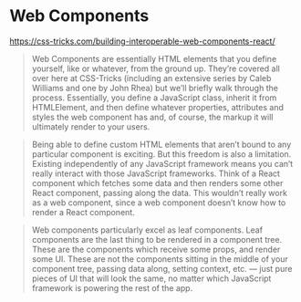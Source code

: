 # Web Components

https://css-tricks.com/building-interoperable-web-components-react/

> Web Components are essentially HTML elements that you define yourself, like <yummy-pizza> or whatever, from the ground up. They’re covered all over here at CSS-Tricks (including an extensive series by Caleb Williams and one by John Rhea) but we’ll briefly walk through the process. Essentially, you define a JavaScript class, inherit it from HTMLElement, and then define whatever properties, attributes and styles the web component has and, of course, the markup it will ultimately render to your users.

> Being able to define custom HTML elements that aren’t bound to any particular component is exciting. But this freedom is also a limitation. Existing independently of any JavaScript framework means you can’t really interact with those JavaScript frameworks. Think of a React component which fetches some data and then renders some other React component, passing along the data. This wouldn’t really work as a web component, since a web component doesn’t know how to render a React component.

> Web components particularly excel as leaf components. Leaf components are the last thing to be rendered in a component tree. These are the components which receive some props, and render some UI. These are not the components sitting in the middle of your component tree, passing data along, setting context, etc. — just pure pieces of UI that will look the same, no matter which JavaScript framework is powering the rest of the app.